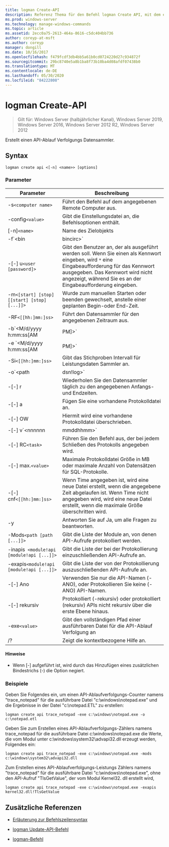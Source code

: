 ```yaml
---
title: logman Create-API
description: Referenz Thema für den Befehl logman Create API, mit dem ein API-Tracing-Datensammler erstellt wird.
ms.prod: windows-server
ms.technology: manage-windows-commands
ms.topic: article
ms.assetid: 2ecc0a75-2613-464a-8616-c5dc404bb736
author: coreyp-at-msft
ms.author: coreyp
manager: dongill
ms.date: 10/16/2017
ms.openlocfilehash: f479fcdf3db4bb5a61b0cd0724220d27c934872f
ms.sourcegitcommit: 29bc8740e5a8b1ba8f73b10ba4d08afdf07438b0
ms.translationtype: MT
ms.contentlocale: de-DE
ms.lasthandoff: 05/30/2020
ms.locfileid: "84222808"
---
```

# <a name="logman-create-api"></a>logman Create-API

> Gilt für: Windows Server (halbjährlicher Kanal), Windows Server 2019, Windows Server 2016, Windows Server 2012 R2, Windows Server 2012

Erstellt einen API-Ablauf Verfolgungs Datensammler.

## <a name="syntax"></a>Syntax

```
logman create api <[-n] <name>> [options]
```

### <a name="parameters"></a>Parameter

| Parameter | Beschreibung |
| --------- | ----------- |
| -s`<computer name>` | Führt den Befehl auf dem angegebenen Remote Computer aus. |
| -config`<value>` | Gibt die Einstellungsdatei an, die Befehlsoptionen enthält. |
| [-n]`<name>` | Name des Zielobjekts |
| -f`<bin|bincirc>` | Gibt das Protokoll Format für den Datensammler an. |
| -[-] u`<user [password]>` | Gibt den Benutzer an, der als ausgeführt werden soll. Wenn Sie einen als Kennwort eingeben, wird `*` eine Eingabeaufforderung für das Kennwort ausgegeben. Das Kennwort wird nicht angezeigt, während Sie es an der Eingabeaufforderung eingeben. |
| -m`<[start] [stop] [[start] [stop] [...]]>` | Wurde zum manuellen Starten oder beenden gewechselt, anstelle einer geplanten Begin-oder End-Zeit. |
| -RF`<[[hh:]mm:]ss>` | Führt den Datensammler für den angegebenen Zeitraum aus. |
| -b`<M/d/yyyy h:mm:ss[AM|PM]>` | Beginnt mit dem Sammeln von Daten zum angegebenen Zeitpunkt. |
| -e `<M/d/yyyy h:mm:ss[AM|PM]>` | Beenden Sie die Datensammlung zum angegebenen Zeitpunkt. |
| -Si`<[[hh:]mm:]ss>` | Gibt das Stichproben Intervall für Leistungsdaten Sammler an. |
| -o`<path|dsn!log>` | Gibt die Ausgabeprotokoll Datei oder den DSN-und Protokoll Satz Namen in einer SQL-Datenbank an. |
| -[-] r | Wiederholen Sie den Datensammler täglich zu den angegebenen Anfangs-und Endzeiten. |
| -[-] a | Fügen Sie eine vorhandene Protokolldatei an. |
| -[-] OW | Hiermit wird eine vorhandene Protokolldatei überschrieben. |
| -[-] v`<nnnnnn|mmddhhmm>` | Fügt Datei Versionsinformationen an das Ende des Protokoll Dateinamens an. |
| -[-] RC`<task>` | Führen Sie den Befehl aus, der bei jedem Schließen des Protokolls angegeben wird. |
| -[-] max.`<value>` | Maximale Protokolldatei Größe in MB oder maximale Anzahl von Datensätzen für SQL-Protokolle. |
| -[-] cnf`<[[hh:]mm:]ss>` | Wenn Time angegeben ist, wird eine neue Datei erstellt, wenn die angegebene Zeit abgelaufen ist. Wenn Time nicht angegeben wird, wird eine neue Datei erstellt, wenn die maximale Größe überschritten wird. |
| -y | Antworten Sie auf Ja, um alle Fragen zu beantworten. |
| -Mods`<path [path [...]]>` | Gibt die Liste der Module an, von denen API-Aufrufe protokolliert werden. |
| -inapis` <module!api [module!api [...]]>` | Gibt die Liste der bei der Protokollierung einzuschließenden API-Aufrufe an. |
| -exapis`<module!api [module!api [...]]>` | Gibt die Liste der von der Protokollierung auszuschließenden API-Aufrufe an. |
| -[-] Ano | Verwenden Sie nur die API-Namen (-ANO), oder Protokollieren Sie keine (-ANO) API-Namen. |
| -[-] rekursiv | Protokolliert (-rekursiv) oder protokolliert (rekursiv) APIs nicht rekursiv über die erste Ebene hinaus. |
| -exe`<value>` | Gibt den vollständigen Pfad einer ausführbaren Datei für die API-Ablauf Verfolgung an |
| /? | Zeigt die kontextbezogene Hilfe an. |

#### <a name="remarks"></a>Hinweise

- Wenn [-] aufgeführt ist, wird durch das Hinzufügen eines zusätzlichen Bindestrichs (-) die Option negiert.

### <a name="examples"></a>Beispiele

Geben Sie Folgendes ein, um einen API-Ablaufverfolgungs-Counter namens "trace_notepad" für die ausführbare Datei "c:\windows\notepad.exe" und die Ergebnisse in der Datei "c:\notepad.ETL" zu erstellen:

```
logman create api trace_notepad -exe c:\windows\notepad.exe -o c:\notepad.etl
```

Geben Sie zum Erstellen eines API-Ablaufverfolgungs-Zählers namens trace_notepad für die ausführbare Datei c:\windows\notepad.exe die Werte, die vom Modul unter c:\windows\system32\advapi32.dll erzeugt werden, Folgendes ein:

```
logman create api trace_notepad -exe c:\windows\notepad.exe -mods c:\windows\system32\advapi32.dll
```

Zum Erstellen eines API-Ablaufverfolgungs-Leistungs Zählers namens "trace_notepad" für die ausführbare Datei "c:\windows\notepad.exe", ohne den API-Aufruf "TlsGetValue", der vom Modul Kernel32. dll erstellt wird,
```
logman create api trace_notepad -exe c:\windows\notepad.exe -exapis kernel32.dll!TlsGetValue
```

## <a name="additional-references"></a>Zusätzliche Referenzen

- [Erläuterung zur Befehlszeilensyntax](command-line-syntax-key.md)

- [logman Update-API-Befehl](logman-update-api.md)

- [logman-Befehl](logman.md)
